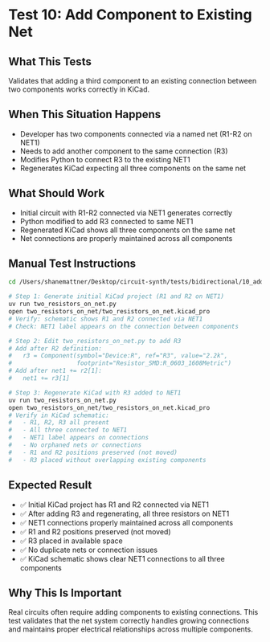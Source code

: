 # Test 10: Add Component to Existing Net

## What This Tests
Validates that adding a third component to an existing connection between two components works correctly in KiCad.

## When This Situation Happens
- Developer has two components connected via a named net (R1-R2 on NET1)
- Needs to add another component to the same connection (R3)
- Modifies Python to connect R3 to the existing NET1
- Regenerates KiCad expecting all three components on the same net

## What Should Work
- Initial circuit with R1-R2 connected via NET1 generates correctly
- Python modified to add R3 connected to same NET1
- Regenerated KiCad shows all three components on the same net
- Net connections are properly maintained across all components

## Manual Test Instructions

```bash
cd /Users/shanemattner/Desktop/circuit-synth/tests/bidirectional/10_add_to_net

# Step 1: Generate initial KiCad project (R1 and R2 on NET1)
uv run two_resistors_on_net.py
open two_resistors_on_net/two_resistors_on_net.kicad_pro
# Verify: schematic shows R1 and R2 connected via NET1
# Check: NET1 label appears on the connection between components

# Step 2: Edit two_resistors_on_net.py to add R3
# Add after R2 definition:
#   r3 = Component(symbol="Device:R", ref="R3", value="2.2k",
#                  footprint="Resistor_SMD:R_0603_1608Metric")
# Add after net1 += r2[1]:
#   net1 += r3[1]

# Step 3: Regenerate KiCad with R3 added to NET1
uv run two_resistors_on_net.py
open two_resistors_on_net/two_resistors_on_net.kicad_pro
# Verify in KiCad schematic:
#   - R1, R2, R3 all present
#   - All three connected to NET1
#   - NET1 label appears on connections
#   - No orphaned nets or connections
#   - R1 and R2 positions preserved (not moved)
#   - R3 placed without overlapping existing components
```

## Expected Result

- ✅ Initial KiCad project has R1 and R2 connected via NET1
- ✅ After adding R3 and regenerating, all three resistors on NET1
- ✅ NET1 connections properly maintained across all components
- ✅ R1 and R2 positions preserved (not moved)
- ✅ R3 placed in available space
- ✅ No duplicate nets or connection issues
- ✅ KiCad schematic shows clear NET1 connections to all three components

## Why This Is Important

Real circuits often require adding components to existing connections. This test validates that the net system correctly handles growing connections and maintains proper electrical relationships across multiple components.
